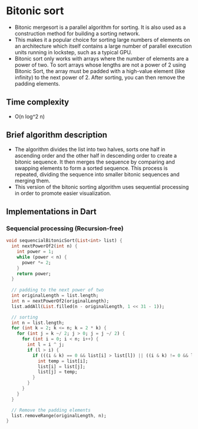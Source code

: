 # Bitonic sort

- Bitonic mergesort is a parallel algorithm for sorting. It is also used as a construction method for building a sorting network.
- This makes it a popular choice for sorting large numbers of elements on an architecture which itself contains a large number of parallel execution units running in lockstep, such as a typical GPU.
- Bitonic sort only works with arrays where the number of elements are a power of two. To sort arrays whose lengths are not a power of 2 using Bitonic Sort, the array must be padded with a high-value element (like infinity) to the next power of 2. After sorting, you can then remove the padding elements.

## Time complexity

- O(n log^2 n)

## Brief algorithm description

- The algorithm divides the list into two halves, sorts one half in ascending order and the other half in descending order to create a bitonic sequence. It then merges the sequence by comparing and swapping elements to form a sorted sequence. This process is repeated, dividing the sequence into smaller bitonic sequences and merging them.
- This version of the bitonic sorting algorithm uses sequential processing in order to promote easier visualization.

## Implementations in Dart

### Sequencial processing (Recursion-free)

```Dart
void sequencialBitonicSort(List<int> list) {
  int nextPowerOf2(int n) {
    int power = 1;
    while (power < n) {
      power *= 2;
    }
    return power;
  }
  
  // padding to the next power of two
  int originalLength = list.length;
  int n = nextPowerOf2(originalLength);
  list.addAll(List.filled(n - originalLength, 1 << 31 - 1));

  // sorting
  int n = list.length;
  for (int k = 2; k <= n; k = 2 * k) {
    for (int j = k ~/ 2; j > 0; j = j ~/ 2) {
      for (int i = 0; i < n; i++) {
        int l = i ^ j;
        if (l > i) {
          if (((i & k) == 0 && list[i] > list[l]) || ((i & k) != 0 && list[i] < list[l])) {
            int temp = list[i];
            list[i] = list[j];
            list[j] = temp;
          }
        }
      }
    }
  }

  // Remove the padding elements
  list.removeRange(originalLength, n);
}
```
